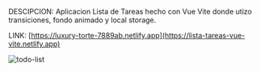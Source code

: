 DESCIPCION: Aplicacion Lista de Tareas hecho con Vue Vite donde utizo transiciones, fondo animado y local storage.

LINK: [https://luxury-torte-7889ab.netlify.app](https://lista-tareas-vue-vite.netlify.app)

![todo-list](https://user-images.githubusercontent.com/74424452/181401202-90951011-3a73-4bcd-8973-26f8c6e1d56e.png)
